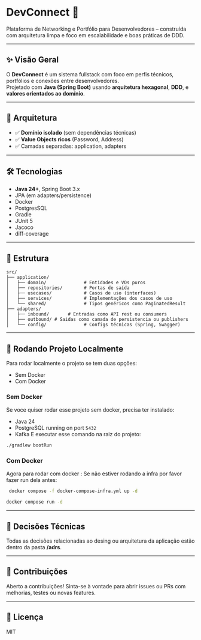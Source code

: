 # DevConnect 👥

Plataforma de Networking e Portfólio para Desenvolvedores – construída com arquitetura limpa e foco em escalabilidade e boas práticas de DDD.

---

## ✨ Visão Geral

O **DevConnect** é um sistema fullstack com foco em perfis técnicos, portfólios e conexões entre desenvolvedores.  
Projetado com **Java (Spring Boot)** usando **arquitetura hexagonal**, **DDD**, e **valores orientados ao domínio**.

---

## 🧱 Arquitetura

- ✅ **Domínio isolado** (sem dependências técnicas)
- ✅ **Value Objects ricos** (Password, Address)
- ✅ Camadas separadas: application, adapters 

---

## 🛠️ Tecnologias

- **Java 24+**, Spring Boot 3.x
- JPA (em adapters/persistence)
- Docker
- PostgresSQL
- Gradle
- JUnit 5
- Jacoco
- diff-coverage

---

## 📂 Estrutura
```
src/
├── application/
│   ├── domain/              # Entidades e VOs puros
│   ├── repositories/        # Portas de saída
│   ├── usecases/            # Casos de uso (interfaces)
│   ├── services/            # Implementações dos casos de uso
│   └── shared/              # Tipos genéricos como PaginatedResult
├── adapters/
│   ├── inbound/       # Entradas como API rest ou consumers
│   ├── outbound/ # Saidas como camada de persistencia ou publishers
│   └── config/              # Configs técnicas (Spring, Swagger)
```

---

## 🔧 Rodando Projeto Localmente
Para rodar localmente o projeto se tem duas opções:
- Sem Docker
- Com Docker
### Sem Docker
Se voce quiser rodar esse projeto sem docker, precisa ter instalado:
- Java 24
- PostgreSQL running on port `5432`
- Kafka
 E executar esse comando na raiz do projeto:

```bash
./gradlew bootRun
```
### Com Docker
Agora para rodar com docker :
Se não estiver rodando a infra por favor fazer run dela antes:
```bash
 docker compose -f docker-compose-infra.yml up -d 
```

```bash
docker compose run -d
```
---

## 📄 Decisões Técnicas
Todas as decisões relacionadas ao desing ou arquitetura da aplicação estão dentro da pasta **/adrs**.

---

## 🤝 Contribuições

Aberto a contribuições! Sinta-se à vontade para abrir issues ou PRs com melhorias, testes ou novas features.

---

## 📄 Licença

MIT